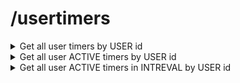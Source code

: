 # /usertimers

<details>
  <summary>Get all user timers by USER id</summary>

  ```
  method: GET
  ```

  ```
  request body: none
  ```

  ```
  headers: none
  ```

  ```
  url example: {url}/usertimers/703e434d-e2de-4c99-b792-0a9d7feb2d64
  ```
</details>

<details>
  <summary>Get all user ACTIVE timers by USER id</summary>

  ```
  method: GET
  ```

  ```
  request body: none

  ```

  ```
  headers: none
  ```

  ```
  query param: ?status=active
  ```

  ```
  url example: {url}/usertimers/703e434d-e2de-4c99-b792-0a9d7feb2d64?status=active
  ```
</details>

<details>
  <summary>Get all user ACTIVE timers in INTREVAL by USER id</summary>

  ```
  method: GET
  ```

  ```
  request body: none

  ```

  ```
  headers: none
  ```

  ```
  query param: ?from={timestamp}
  query param: ?to={timestamp}
  * from and to is optional, if not set this params, result will be like get all user timers by user id 
  ```

  ```
  url example: {url}/usertimers/29f74412-ca98-41ca-89ec-d72dcd028c36?from=1676060155796&to=1676060335479
  ```
</details>

